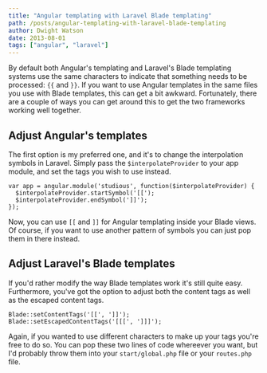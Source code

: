 ```yaml
---
title: "Angular templating with Laravel Blade templating"
path: /posts/angular-templating-with-laravel-blade-templating
author: Dwight Watson
date: 2013-08-01
tags: ["angular", "laravel"]
---
```


By default both Angular's templating and Laravel's Blade templating systems use the same characters to indicate that something needs to be processed: `{{` and `}}`. If you want to use Angular templates in the same files you use with Blade templates, this can get a bit awkward. Fortunately, there are a couple of ways you can get around this to get the two frameworks working well together.

## Adjust Angular's templates

The first option is my preferred one, and it's to change the interpolation symbols in Laravel. Simply pass the `$interpolateProvider` to your app module, and set the tags you wish to use instead.

    var app = angular.module('studious', function($interpolateProvider) {
	  $interpolateProvider.startSymbol('[[');
	  $interpolateProvider.endSymbol(']]');
	});

Now, you can use `[[` and `]]` for Angular templating inside your Blade views. Of course, if you want to use another pattern of symbols you can just pop them in there instead.

## Adjust Laravel's Blade templates

If you'd rather modify the way Blade templates work it's still quite easy. Furthermore, you've got the option to adjust both the content tags as well as the escaped content tags.

    Blade::setContentTags('[[', ']]');
	Blade::setEscapedContentTags('[[[', ']]]');

Again, if you wanted to use different characters to make up your tags you're free to do so. You can pop these two lines of code whereever you want, but I'd probably throw them into your `start/global.php` file or your `routes.php` file.
